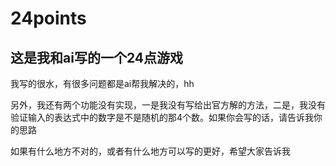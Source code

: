 # 24points
## 这是我和ai写的一个24点游戏

<p>我写的很水，有很多问题都是ai帮我解决的，hh</p>

<p>另外，我还有两个功能没有实现，一是我没有写给出官方解的方法，二是，我没有验证输入的表达式中的数字是不是随机的那4个数。如果你会写的话，请告诉我你的思路</p>

<p>如果有什么地方不对的，或者有什么地方可以写的更好，希望大家告诉我</p>
